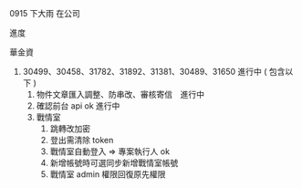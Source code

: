0915 下大雨 在公司

進度

華金資

1. 30499、30458、31782、31892、31381、30489、31650 進行中 ( 包含以下 )
   1. 物件文章匯入調整、防串改、審核寄信　進行中
   2. 確認前台 api ok 進行中
   3. 戰情室
      1. 跳轉改加密
      2. 登出需清除 token
      3. 戰情室自動登入 => 專案執行人 ok
      4. 新增帳號時可選同步新增戰情室帳號
      5. 戰情室 admin 權限回復原先權限
